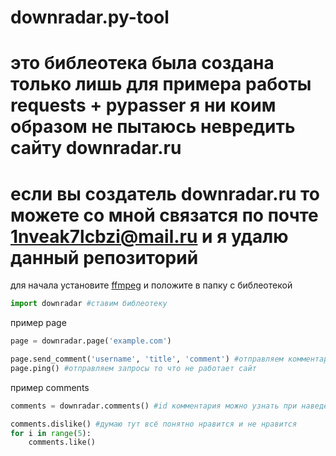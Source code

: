 # downradar.py-tool
# это библеотека была создана только лишь для примера работы requests + pypasser я ни коим образом не пытаюсь невредить сайту downradar.ru 
# если вы создатель downradar.ru то можете со мной связатся по почте 1nveak7lcbzi@mail.ru и я удалю данный репозиторий

для начала установите [ffmpeg](https://ffmpeg.org/) и положите в папку с библеотекой

```py
import downradar #ставим библеотеку
```

пример page
```py
page = downradar.page('example.com')

page.send_comment('username', 'title', 'comment') #отправляем комментарий на страницу
page.ping() #отправляем запросы то что не работает сайт
```

пример comments
```py
comments = downradar.comments() #id комментария можно узнать при наведении на решётку возле имени

comments.dislike() #думаю тут всё понятно нравится и не нравится
for i in range(5):
    comments.like()
```
